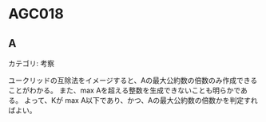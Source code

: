 # AGC018

## A
カテゴリ: 考察

ユークリッドの互除法をイメージすると、Aの最大公約数の倍数のみ作成できることがわかる。
また、max Aを超える整数を生成できないことも明らかである。
よって、Kが max A以下であり、かつ、Aの最大公約数の倍数かを判定すればよい。
